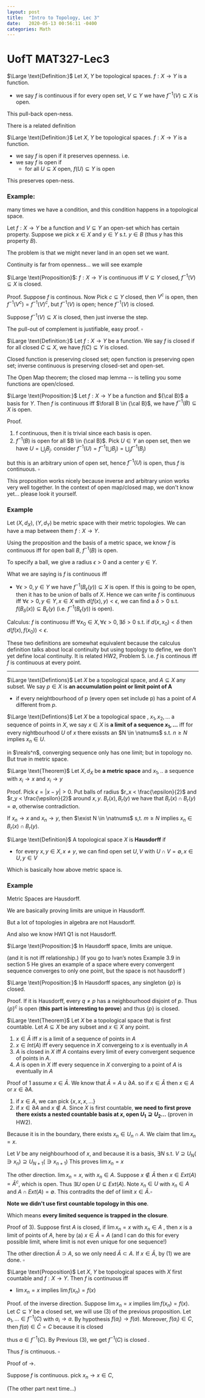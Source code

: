 ```yaml
---
layout: post
title:  "Intro to Topology, Lec 3"
date:   2020-05-13 00:56:11 -0400
categories: Math
---
```


# UofT MAT327-Lec3
<!-- The below is an example for conditional expression.

$\begin{cases}
    \frac{x^2-x}{x},& \text{if } x\geq 1\\
    0,              & \text{otherwise}
\end{cases}$ -->

$\Large \text{Definition:}$ Let $X$, $Y$ be topological spaces. $f : X \rightarrow Y$ is a function.
*  we say $f$ is continuous if for every open set, $V \subseteq Y$ we have $f^{-1}(V) \subseteq X$ is open. 

This pull-back open-ness.

There is a related definition

$\Large \text{Definition:}$ Let $X$, $Y$ be topological spaces. $f : X \rightarrow Y$ is a function.
*  we say $f$ is open if it preserves openness. i.e. 
*  we say $f$ is open if 
   *  for all $U \subseteq X$ open, $f(U) \subseteq Y$ is open 

This preserves open-ness.

### Example:
many times we have a condition, and this condition happens in a topological space.

Let $f: X \rightarrow Y$ be a function and $V \subseteq Y$ an open-set which has certain property. Suppose we pick $x \in X$ and $y \in Y$ s.t. $y \in B$ (thus $y$ has this property $B$).

The problem is that we might never land in an open set we want.

$\text{Continuity is far from openness... we will see example}$

$\Large \text{Proposition}$: $f : X \rightarrow Y$ is continuous iff $V \subseteq Y$ closed, $f^{-1}(V) \subseteq X$ is closed.

Proof. Suppose $f$ is continous. 
Now Pick $c \subseteq Y$ closed, then $V^c$ is open, then $f^{-1}(V^c) = f^{-1}(V)^c$, but $f^{-1}(V)$ is open; hence $f^{-1}(V)$ is closed.

Suppose $f^{-1}(V) \subseteq X$ is closed, then just inverse the step.

The pull-out of complement is justifiable, easy proof. $\square$


$\Large \text{Definition:}$ Let $f: X \rightarrow Y$ be a function. We say $f$ is closed if for all closed $C \subseteq X$, we have $f(C) \subseteq Y$ is closed.

Closed function is preserving closed set; open function is preserving open set; inverse continuous is preserving closed-set and open-set.


The Open Map theorem; the closed map lemma -- is telling you some functions are open/closed.


$\Large \text{Proposition:}$ Let $f: X \rightarrow Y$ be a function and ${\cal B}$ a basis for $Y$. Then $f$ is continuous iff $\forall B \in {\cal B}$, we have  $f^{-1}(B) \subseteq X$ is open.

Proof. 
1) f continuous, then it is trivial since each basis is open.
2) $f^{-1}(B)$ is open for all $B \in {\cal B}$. Pick $U \in Y$ an open set, then we have $U = \bigcup_j B_j$. consider $f^{-1}(U) = f^{-1}(\bigcup B_j) = \bigcup_j f^{-1}(B_j)$

but this is an arbitrary union of open set, hence $f^{-1}(U)$ is open, thus $f$ is continuous. $\square$

This proposition works nicely because inverse and arbitrary union works very well together.  In the context of open map/closed map, we don't know yet... please look it yourself.


### Example 
Let $(X, d_X)$, $(Y, d_Y)$ be metric space with their metric topologies. We can have a map between them $f : X \rightarrow Y$.

Using the proposition and the basis of a metric space, we know $f$ is continuous iff for open ball $B$, $f^{-1}(B)$ is open.

To specify a ball, we give a radius $\epsilon > 0$ and a center $y \in Y$.

What we are saying is $f$ is continuous iff 
*  $\forall \epsilon > 0, y \in Y$ we have $f^{-1}(B_\epsilon(y)) \subseteq X$ is open. 
If this is going to be open, then it has to be union of balls of $X$. Hence we can write $f$ is continuous iff $\forall \epsilon > 0, y \in Y, x \in X$ with $d(f(x), y) < \epsilon$, we can find a $\delta > 0$ s.t. $f(B_\delta(x)) \subseteq B_\epsilon(y)$ (i.e. $f^{-1}(B_\epsilon(y))$ is open).

$\text{ Calculus:}$ $f$ is continuosu iff $\forall x_0 \in X, \forall \epsilon > 0, \exists \delta > 0$ s.t. if $d(x, x_0) < \delta$ then $d(f(x), f(x_0)) < \epsilon$.

These two definitions are somewhat equivalent because the calculus definition talks about local continuity but using topology to define, we don't yet define local continuity. It is related HW2, Problem 5. i.e. $f$ is continous iff $f$ is continuous at every point.

***

$\Large \text{Defintions}$ Let $X$ be a topological space, and $A \subseteq X$ any subset. We say $p \in X$ is **an accumulation point or limit point of A**
*   if every neightbourhood of p (every open set include p) has a point of $A$ different from $p$.

$\Large \text{Defintions}$ Let $X$ be a topological space , $x_1,x_2,...$ a sequence of points in $X$, we say $x \in X$ is **a limit of a sequence $x_1, ...$** iff for every nightbourhood $U$ of $x$ there exissts an $N \in \natnums$ s.t. $n \ge N$ implies $x_n \in U$.


in $\reals^n$, converging sequence only has one limit; but in topology no. But true in metric space.

$\Large \text{Theorem}$ Let $X, d_X$ be **a metric space** and $x_1,..$ a sequence with $x_i \rightarrow x$ and $x_i \rightarrow y$


Proof. Pick $\epsilon = | x - y | > 0$. Put balls of radius $r_x < \frac{\epsilon}{2}$ and $r_y < \frac{\epsilon}{2}$ around $x,y$. $B_r(x), B_r(y)$ we have that $B_r(x) \cap B_r(y) = \emptyset$, otherwise contradiction.

If $x_n \rightarrow x$ and $x_n \rightarrow y,$ then $\exist N \in \natnums$ s,t. $m \ge N$ implies $x_n \in B_r(x) \cap B_r(y)$.

$\Large \text{Definition}$ A topological space $X$ is **Hausdorff** if 
*  for every $x, y \in X, x \neq y$, we can find open set $U, V$ with $U \cap V = \emptyset, x \in U, y \in V$

Which is basically how above metric space is.

### Example
Metric Spaces are Hausdorff.

We are basically proving limits are unique in Hausdorff.


But a lot of topologies in algebra are not Hausdorff.

And also we know HW1 Q1 is not Hausdorff.

$\Large \text{Proposition:}$ In Hausdorff space, limits are unique. 

(and it is  not iff relationship.) (If you go to Ivan’s notes
Example 3.9 in section 5
He gives an example of a space where every convergent sequence converges to only one point, but the space is not hausdorff
)

$\Large \text{Proposition:}$ In Hausdorff spaces, any singleton $\{p\}$ is closed.

Proof. If it is Hausdorff, every $q \neq p$ has a neighbourhood disjoint of $p$.  Thus $\{p\}^c$ is open (**this part is interesting to prove**) and thus $\{p\}$ is closed.


$\Large \text{Theorem}$ Let $X$ be a topological space that is first countable. Let $A \subseteq X$ be any subset and $x \in X$ any point.
1) $x \in \bar{A}$ iff $x$ is a limit of a sequence of points in $A$
2) $x \in Int(A)$ iff every sequence in $X$ convergeing to $x$ is eventually in $A$
3) $A$ is closed in $X$ iff $A$ contains every limit of every convergent sequence of points in $A$.
4) $A$ is open in $X$ iff every sequence in $X$ converging  to a point of $A$ is eventually in $A$

Proof of $\text{1}$
assume $x \in \bar{A}$. We know that $\bar{A} = A \cup \partial A$. so if $x \in \bar{A}$ then $x \in A$ or $x \in \partial A$.
1)  if $x \in A$, we can pick $\{x,x,x,...\}$
2)  if $x \in \partial A$ and $x \not \in A$. Since $X$ is first countable, **we need to first prove there exists a nested countable basis at $x$, open $U_1 \supseteq U_2 ...$** (proven in HW2).

Because it is in the boundary, there exists $x_n \in U_n \cap A$. We claim that $\lim x_n = x$.

Let $V$ be any neighbourhood of $x$, and because it is a basis, $\exists N$ s.t. $V \supseteq U_N (\ni x_n) \supseteq U_{N+1} (\ni x_{n+1})$ This proves $\lim x_n = x$

The other direction. $\lim x_n = x$, with $x_n \in A$. Suppose $x \not \in \bar{A}$ then $x \in Ext(A) = \bar{A}^c$, which is open. Thus $\exists U$ open $U \subseteq Ext(A)$. Note $x_n \in U$ with $x_n \in A$ and $A \cap Ext(A) = \emptyset$. This contradits the def of limit $x \in \bar{A}$.$\square$

**Note we didn't use first countable topology in this one**.

Which means **every limited sequence is trapped in the closure**.

Proof of 3). Suppose first $A$ is closed, if $\lim x_n = x$ with $x_n \in A$ , then $x$ is a limit of points of $A$, here by (a) $x \in \bar{A} = A$ (and I can do this for every possible limit, where limit is not even unique for one sequence!)

The other direction $\bar{A} \supset A$, so we only need $\bar{A} \subset A$. If $x \in \bar{A}$, by (1) we are done. $\square$

$\Large \text{Proposition}$ Let $X$, $Y$ be topological spaces with $X$ first countable and $f : X \rightarrow Y$. Then $f$ is continuous iff
*   $\lim x_n = x$ implies $\lim f(x_n) = f(x)$

Proof. of the inverse direction.
Suppose $\lim x_n = x$ implies $\lim f(x_n) = f(x)$. Let $C \subseteq Y$ be a closed set, we will use (3) of the previous proposition. Let $a_1,... \in f^{-1}(C)$ with $a_i \rightarrow a$. By hypothesis $f(a_i) \rightarrow f(a)$. Moreover, $f(a_i) \in C$, then $f(a) \in \bar{C} = C$ because it is closed

thus $a \in f^{-1}(C)$. By Previous (3), we get $f^{-1}(C)$ is closed .

Thus $f$ is cntinuous. $\square$

Proof of $\rightarrow$.

Suppose $f$ is continuous. pick $x_n \rightarrow x \in C$,

(The other part next time...) 
